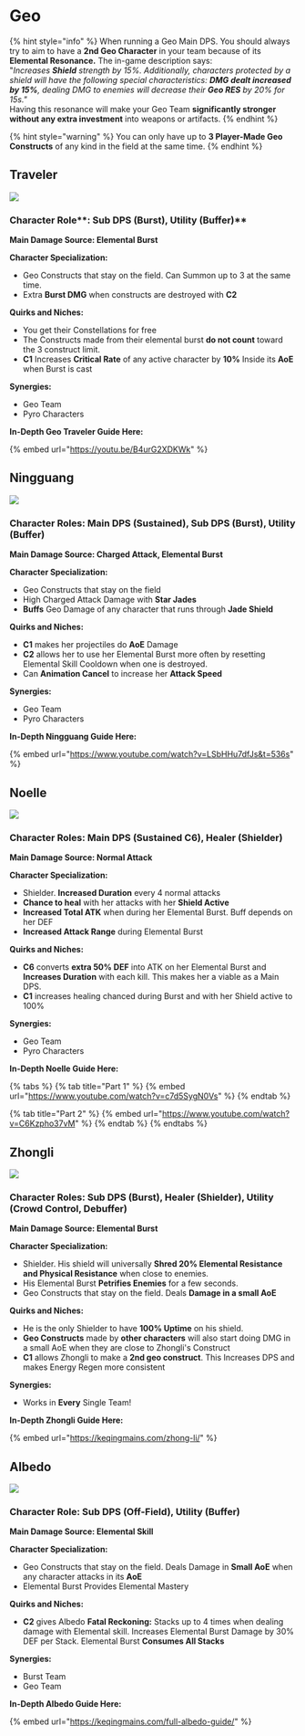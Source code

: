 # Geo

{% hint style="info" %}
When running a Geo Main DPS. You should always try to aim to have a **2nd Geo Character** in your team because of its **Elemental Resonance.** The in-game description says:  
"_Increases **Shield** strength by 15%. Additionally, characters protected by a shield will have the following special characteristics: **DMG dealt increased by 15%**, dealing DMG to enemies will decrease their **Geo RES** by 20% for 15s."_  
Having this resonance will make your Geo Team **significantly stronger without any extra investment** into weapons or artifacts.
{% endhint %}

{% hint style="warning" %}
You can only have up to **3 Player-Made Geo Constructs** of any kind in the field at the same time.
{% endhint %}

## Traveler

![](../.gitbook/assets/character_traveler_portrait.png)

### Character Role**: Sub DPS \(Burst\), Utility \(Buffer\)**

**Main Damage Source: Elemental Burst**

**Character Specialization:**

* Geo Constructs that stay on the field. Can Summon up to 3 at the same time.
* Extra **Burst DMG** when constructs are destroyed with **C2**

**Quirks and Niches:**

* You get their Constellations for free
* The Constructs made from their elemental burst **do not count** toward the 3 construct limit.
* **C1** Increases **Critical Rate** of any active character by **10%** Inside its **AoE** when Burst is cast

**Synergies:**

* Geo Team
* Pyro Characters

**In-Depth Geo Traveler Guide Here:**

{% embed url="https://youtu.be/B4urG2XDKWk" %}

## **Ningguang**

![](../.gitbook/assets/character_ningguang_portrait.png)

### Character Roles: Main DPS \(Sustained\), Sub DPS \(Burst\)**, Utility \(Buffer\)**

**Main Damage Source: Charged Attack, Elemental Burst**

**Character Specialization:**

* Geo Constructs that stay on the field
* High Charged Attack Damage with **Star Jades**
* **Buffs** Geo Damage of any character that runs through **Jade Shield**

**Quirks and Niches:**

* **C1** makes her projectiles do **AoE** Damage
* **C2** allows her to use her Elemental Burst more often by resetting Elemental Skill Cooldown when one is destroyed.
* Can **Animation Cancel** to increase her **Attack Speed**

**Synergies:**

* Geo Team
* Pyro Characters

**In-Depth Ningguang Guide Here:**

{% embed url="https://www.youtube.com/watch?v=LSbHHu7dfJs&t=536s" %}

## **Noelle**

![](../.gitbook/assets/character_noelle_portrait.png)

### Character Roles: Main DPS \(Sustained C6\), Healer \(Shielder\)

**Main Damage Source: Normal Attack**

**Character Specialization:**

* Shielder. **Increased Duration** every 4 normal attacks
* **Chance to heal** with her attacks with her **Shield Active**
* **Increased Total ATK** when during her Elemental Burst. Buff depends on her DEF
* **Increased Attack Range** during Elemental Burst

**Quirks and Niches:**

* **C6** converts **extra 50% DEF** into ATK on her Elemental Burst and **Increases Duration** with each kill. This makes her a viable as a Main DPS.
* **C1** increases healing chanced during Burst and with her Shield active to 100%

**Synergies:**

* Geo Team
* Pyro Characters

**In-Depth Noelle Guide Here:**

{% tabs %}
{% tab title="Part 1" %}
{% embed url="https://www.youtube.com/watch?v=c7d5SygN0Vs" %}
{% endtab %}

{% tab title="Part 2" %}
{% embed url="https://www.youtube.com/watch?v=C6Kzpho37vM" %}
{% endtab %}
{% endtabs %}

## Zhongli

![](../.gitbook/assets/character_zhongli_portrait.png)

### Character Roles: Sub DPS \(Burst\), Healer \(Shielder\), Utility \(Crowd Control, Debuffer\)

**Main Damage Source: Elemental Burst**

**Character Specialization:**

* Shielder. His shield will universally **Shred 20% Elemental Resistance and Physical Resistance** when close to enemies.
* His Elemental Burst **Petrifies Enemies** for a few seconds.
* Geo Constructs that stay on the field. Deals **Damage in a small AoE**

**Quirks and Niches:**

* He is the only Shielder to have **100% Uptime** on his shield.
* **Geo Constructs** made by **other characters** will also start doing DMG in a small AoE when they are close to Zhongli's Construct
* **C1** allows Zhongli to make a **2nd geo construct**. This Increases DPS and makes Energy Regen more consistent

**Synergies:**

* Works in **Every** Single Team!

**In-Depth Zhongli Guide Here:**

{% embed url="https://keqingmains.com/zhong-li/" %}

## **Albedo**

![](../.gitbook/assets/character_albedo_portrait.png)

### Character Role: Sub DPS \(Off-Field\)**, Utility \(Buffer\)**

**Main Damage Source: Elemental Skill**

**Character Specialization:**

* Geo Constructs that stay on the field. Deals Damage in **Small AoE** when any character attacks in its **AoE**
* Elemental Burst Provides Elemental Mastery

**Quirks and Niches:**

* **C2** gives Albedo **Fatal Reckoning:** Stacks up to 4 times when dealing damage with Elemental skill. Increases Elemental Burst Damage by 30% DEF per Stack. Elemental Burst **Consumes All Stacks**

**Synergies:**

* Burst Team
* Geo Team

**In-Depth Albedo Guide Here:**

{% embed url="https://keqingmains.com/full-albedo-guide/" %}

